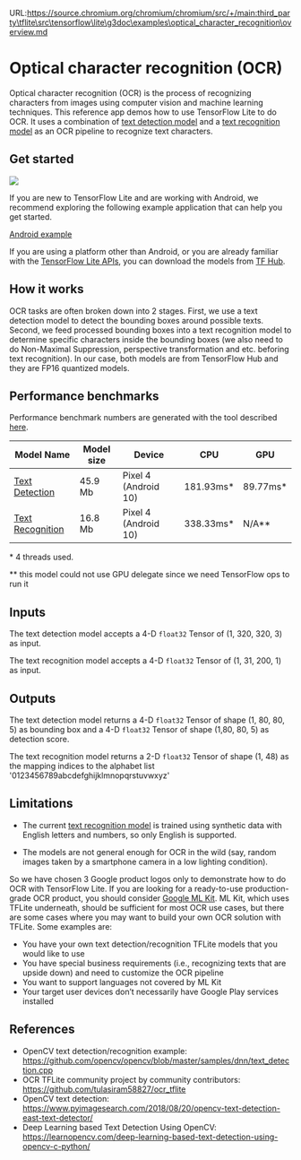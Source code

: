 URL:https://source.chromium.org/chromium/chromium/src/+/main:third_party\tflite\src\tensorflow\lite\g3doc\examples\optical_character_recognition\overview.md
# Optical character recognition (OCR)

Optical character recognition (OCR) is the process of recognizing characters
from images using computer vision and machine learning techniques. This
reference app demos how to use TensorFlow Lite to do OCR. It uses a combination
of
[text detection model](https://tfhub.dev/sayakpaul/lite-model/east-text-detector/fp16/1)
and a
[text recognition model](https://tfhub.dev/tulasiram58827/lite-model/keras-ocr/float16/2)
as an OCR pipeline to recognize text characters.

## Get started

<img src="images/screenshot.gif" class="attempt-right" style="max-width: 300px">

If you are new to TensorFlow Lite and are working with Android, we recommend
exploring the following example application that can help you get started.

<a class="button button-primary" href="https://github.com/tensorflow/examples/tree/master/lite/examples/optical_character_recognition/android">Android
example</a>

If you are using a platform other than Android, or you are already familiar with
the [TensorFlow Lite APIs](https://www.tensorflow.org/api_docs/python/tf/lite),
you can download the models from [TF Hub](https://tfhub.dev/).

## How it works

OCR tasks are often broken down into 2 stages. First, we use a text detection
model to detect the bounding boxes around possible texts. Second, we feed
processed bounding boxes into a text recognition model to determine specific
characters inside the bounding boxes (we also need to do Non-Maximal
Suppression, perspective transformation and etc. beforing text recognition). In
our case, both models are from TensorFlow Hub and they are FP16 quantized
models.

## Performance benchmarks

Performance benchmark numbers are generated with the tool described
[here](https://www.tensorflow.org/lite/performance/benchmarks).

<table>
  <thead>
    <tr>
      <th>Model Name</th>
      <th>Model size </th>
      <th>Device </th>
      <th>CPU</th>
      <th>GPU</th>
    </tr>
  </thead>
  <tr>
    <td>
      <a href="https://tfhub.dev/sayakpaul/lite-model/east-text-detector/fp16/1">Text Detection</a>
    </td>
    <td>45.9 Mb</td>
     <td>Pixel 4 (Android 10)</td>
     <td>181.93ms*</td>
     <td>89.77ms*</td>
  </tr>
  <tr>
    <td>
      <a href="https://tfhub.dev/tulasiram58827/lite-model/keras-ocr/float16/2">Text Recognition</a>
    </td>
    <td>16.8 Mb</td>
     <td>Pixel 4 (Android 10)</td>
     <td>338.33ms*</td>
     <td>N/A**</td>
  </tr>
</table>

\* 4 threads used.

\** this model could not use GPU delegate since we need TensorFlow ops to run it

## Inputs

The text detection model accepts a 4-D `float32` Tensor of (1, 320, 320, 3) as
input.

The text recognition model accepts a 4-D `float32` Tensor of (1, 31, 200, 1) as
input.

## Outputs

The text detection model returns a 4-D `float32` Tensor of shape (1, 80, 80, 5)
as bounding box and a 4-D `float32` Tensor of shape (1,80, 80, 5) as detection
score.

The text recognition model returns a 2-D `float32` Tensor of shape (1, 48) as
the mapping indices to the alphabet list '0123456789abcdefghijklmnopqrstuvwxyz'

## Limitations

*   The current
    [text recognition model](https://tfhub.dev/tulasiram58827/lite-model/keras-ocr/float16/2)
    is trained using synthetic data with English letters and numbers, so only
    English is supported.

*   The models are not general enough for OCR in the wild (say, random images
    taken by a smartphone camera in a low lighting condition).

So we have chosen 3 Google product logos only to demonstrate how to do OCR with
TensorFlow Lite. If you are looking for a ready-to-use production-grade OCR
product, you should consider
[Google ML Kit](https://developers.google.com/ml-kit/vision/text-recognition).
ML Kit, which uses TFLite underneath, should be sufficient for most OCR use
cases, but there are some cases where you may want to build your own OCR
solution with TFLite. Some examples are:

*   You have your own text detection/recognition TFLite models that you would
    like to use
*   You have special business requirements (i.e., recognizing texts that are
    upside down) and need to customize the OCR pipeline
*   You want to support languages not covered by ML Kit
*   Your target user devices don’t necessarily have Google Play services
    installed

## References

*   OpenCV text detection/recognition example:
    https://github.com/opencv/opencv/blob/master/samples/dnn/text_detection.cpp
*   OCR TFLite community project by community contributors:
    https://github.com/tulasiram58827/ocr_tflite
*   OpenCV text detection:
    https://www.pyimagesearch.com/2018/08/20/opencv-text-detection-east-text-detector/
*   Deep Learning based Text Detection Using OpenCV:
    https://learnopencv.com/deep-learning-based-text-detection-using-opencv-c-python/
